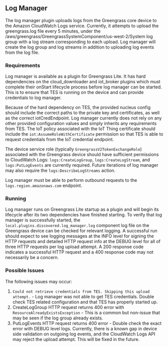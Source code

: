 ## Log Manager

The log manager plugin uploads logs from the Greengrass core device to the
Amazon CloudWatch Logs service. Currently, it attempts to upload the
greengrass.log file every 5 minutes, under the
/aws/greengrass/GreengrassSystemComponent/us-west-2/System log group with a log
stream corresponding to each upload. Log manager will create the log group and
log streams in addition to uploading log events from the log file.

### Requirements

Log manager is available as a plugin for Greengrass Lite. It has hard
dependencies on the cloud_downloader and iot_broker plugins which must complete
their onStart lifecycle process before log manager can be started. This is to
ensure that TES is running on the device and can provide credentials to log
manager.

Because of the hard dependency on TES, the provided nucleus config should
include the correct paths to the private key and certificates, as well as the
correct iotCredEndpoint. Log manager currently does not rely on any other
provided configuration values and simply inherits any requirements from TES. The
IoT policy associated with the IoT Thing certificate should include the
`iot:AssumeRoleWithCertificate` permission so that TES is able to request
credentials from the IoT credential endpoint.

The device service role (typically `GreengrassV2TokenExchangeRole`) associated
with the Greengrass device should have sufficient permissions to CloudWatch
Logs: `logs:CreateLogGroup`, `logs:CreateLogStream`, and `logs:PutLogEvents` are
currently required. Future iterations of log manager may also require the
`logs:DescribeLogStreams` action.

Log manager must be able to perform outbound requests to the
`logs.region.amazonaws.com` endpoint.

### Running

Log manager runs on Greengrass Lite startup as a plugin and will begin its
lifecycle after its two dependencies have finished starting. To verify that log
manager is successfully started, the `local.plugins.discovered.log_manager.log`
component log file on the Greengrass device can be checked for relevant logging.
A successful run should expect to see logging messages at the INFO level for
signing the HTTP requests and detailed HTTP request info at the DEBUG level for
all of three HTTP requests per log upload attempt. A 200 response code indicates
a successful HTTP request and a 400 response code may not necessarily be a
concern.

### Possible Issues

The following issues may occur:

1. `Could not retrieve credentials from TES. Skipping this upload attempt.` -
   Log manager was not able to get TES credentials. Double check TES related
   configuration and that TES has properly started up.
2. CreateLogGroup HTTP request returns 400 error with
   `ResourceAlreadyExistsException` - This is a common but non-issue that may be
   seen if the log group already exists.
3. PutLogEvents HTTP request returns 400 error - Double check the exact error
   with DEBUG level logs. Currently, there is a known gap in device side
   validation on outgoing log events, and the CloudWatch Logs API may reject the
   upload attempt. This will be fixed in the future.
